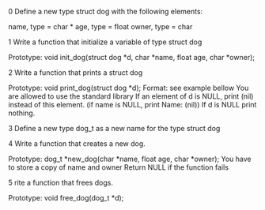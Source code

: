 0
Define a new type struct dog with the following elements:

name, type = char *
age, type = float
owner, type = char 

1
Write a function that initialize a variable of type struct dog

Prototype: void init_dog(struct dog *d, char *name, float age, char *owner);

2
Write a function that prints a struct dog

Prototype: void print_dog(struct dog *d);
Format: see example bellow
You are allowed to use the standard library
If an element of d is NULL, print (nil) instead of this element. (if name is NULL, print Name: (nil))
If d is NULL print nothing.

3
Define a new type dog_t as a new name for the type struct dog

4
Write a function that creates a new dog.

Prototype: dog_t *new_dog(char *name, float age, char *owner);
You have to store a copy of name and owner
Return NULL if the function fails

5
rite a function that frees dogs.

Prototype: void free_dog(dog_t *d);
